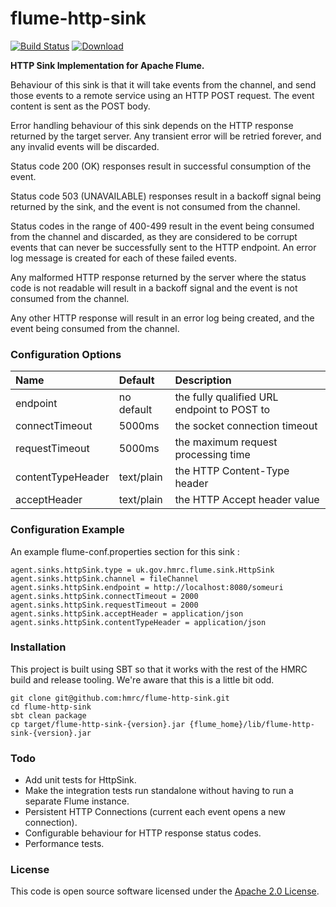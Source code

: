 # flume-http-sink

[![Build Status](https://travis-ci.org/hmrc/flume-http-sink.svg?branch=master)](https://travis-ci.org/hmrc/flume-http-sink) [ ![Download](https://api.bintray.com/packages/hmrc/releases/flume-http-sink/images/download.svg) ](https://bintray.com/hmrc/releases/flume-http-sink/_latestVersion)

**HTTP Sink Implementation for Apache Flume.**

Behaviour of this sink is that it will take events from the channel, and
send those events to a remote service using an HTTP POST request. The event
content is sent as the POST body.

Error handling behaviour of this sink depends on the HTTP response returned
by the target server. Any transient error will be retried forever, and any
invalid events will be discarded.

Status code 200 (OK) responses result in successful consumption of the event.

Status code 503 (UNAVAILABLE) responses result in a backoff signal being
returned by the sink, and the event is not consumed from the channel.

Status codes in the range of 400-499 result in the event being consumed from
the channel and discarded, as they are considered to be corrupt events that
can never be successfully sent to the HTTP endpoint. An error log message is
created for each of these failed events.

Any malformed HTTP response returned by the server where the status code is
not readable will result in a backoff signal and the event is not consumed
from the channel.

Any other HTTP response will result in an error log being created, and the
event being consumed from the channel.


### Configuration Options

 Name            | Default          | Description
:----------------|:-----------------|:-----------------
endpoint         | no default       | the fully qualified URL endpoint to POST to
connectTimeout   | 5000ms           | the socket connection timeout
requestTimeout   | 5000ms           | the maximum request processing time
contentTypeHeader| text/plain       | the HTTP Content-Type header
acceptHeader     | text/plain       | the HTTP Accept header value


### Configuration Example
An example flume-conf.properties section for this sink :
```
agent.sinks.httpSink.type = uk.gov.hmrc.flume.sink.HttpSink
agent.sinks.httpSink.channel = fileChannel
agent.sinks.httpSink.endpoint = http://localhost:8080/someuri
agent.sinks.httpSink.connectTimeout = 2000
agent.sinks.httpSink.requestTimeout = 2000
agent.sinks.httpSink.acceptHeader = application/json
agent.sinks.httpSink.contentTypeHeader = application/json
```


### Installation
This project is built using SBT so that it works with the rest of the HMRC
build and release tooling. We're aware that this is a little bit odd.

```
git clone git@github.com:hmrc/flume-http-sink.git
cd flume-http-sink
sbt clean package
cp target/flume-http-sink-{version}.jar {flume_home}/lib/flume-http-sink-{version}.jar
```

### Todo

* Add unit tests for HttpSink.
* Make the integration tests run standalone without having to run a separate Flume instance.
* Persistent HTTP Connections (current each event opens a new connection).
* Configurable behaviour for HTTP response status codes.
* Performance tests.


### License

This code is open source software licensed under the [Apache 2.0 License]("http://www.apache.org/licenses/LICENSE-2.0.html").


